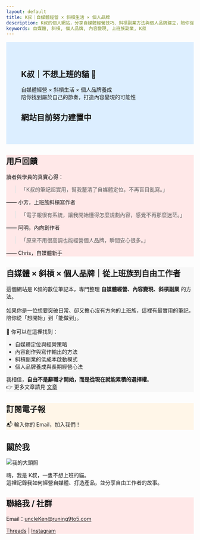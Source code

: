 ```yaml
---
layout: default
title: K叔｜自媒體經營 × 斜槓生活 × 個人品牌
description: K叔的個人網站，分享自媒體經營技巧、斜槓副業方法與個人品牌建立，陪你從上班族到自由工作者。
keywords: 自媒體, 斜槓, 個人品牌, 內容變現, 上班族副業, K叔
---
```

<!-- SEO 短版 Hero 區 -->
<section class="hero" style="background:#dceeff; padding:40px;">
  <h1>K叔｜不想上班的貓 🐾</h1>
  <p>自媒體經營 × 斜槓生活 × 個人品牌養成<br>
     陪你找到屬於自己的節奏，打造內容變現的可能性</p>
  <H2>網站目前努力建置中</H2>
</section>
     
<!-- 用戶回饋區 -->
<section class="card-section" style="background:#ffe8e8;">
  <h2>用戶回饋</h2>
  <p>讀者與學員的真實心得：</p>

  <div class="testimonial">
    <blockquote>「K叔的筆記超實用，幫我釐清了自媒體定位，不再盲目亂寫。」</blockquote>
    <p>—— 小芳，上班族斜槓寫作者</p>
  </div>

  <div class="testimonial">
    <blockquote>「電子報很有系統，讓我開始懂得怎麼規劃內容，感覺不再那麼迷茫。」</blockquote>
    <p>—— 阿明，內向創作者</p>
  </div>

  <div class="testimonial">
    <blockquote>「原來不用很高調也能經營個人品牌，瞬間安心很多。」</blockquote>
    <p>—— Chris，自媒體新手</p>
  </div>
</section>
<!-- SEO 長文區 -->
<section class="card-section" style="background:#f7f7f7;">
  <h2>自媒體 × 斜槓 × 個人品牌｜從上班族到自由工作者</h2>
  <p>
  這個網站是 K叔的數位筆記本，專門整理 <b>自媒體經營、內容變現、斜槓副業</b> 的方法。<br><br>
  如果你是一位想要突破日常、卻又擔心沒有方向的上班族，這裡有最實用的筆記，陪你從「想開始」到「能做到」。<br><br>
  📌 你可以在這裡找到：  
  </p>
  <ul>
    <li>自媒體定位與經營策略</li>
    <li>內容創作與寫作輸出的方法</li>
    <li>斜槓副業的低成本啟動模式</li>
    <li>個人品牌養成與長期經營心法</li>
  </ul>
  <p>
  我相信，<b>自由不是辭職才開始，而是從現在就能累積的選擇權</b>。<br>
  👉 更多文章請見 <a href="[https://runing9to5.com/articles]">文章</a>
  </p>
</section>

<section class="card-section" style="background:#fff6e8;">
  <h2>訂閱電子報</h2>
  <p>📬 輸入你的 Email，加入我們！</p>
  <div class="newsletter-box">
    <script async data-uid="49e70b7c7c" src="https://ken-66.kit.com/49e70b7c7c/index.js"></script>
  </div>
</section>

<section class="card-section">
  <h2>關於我</h2>
  <img src="{{ '/assets/images/me.jpeg' | relative_url }}" alt="我的大頭照" class="about-img">
  <p>嗨，我是 K叔，一隻不想上班的貓。<br>
     這裡記錄我如何經營自媒體、打造產品，並分享自由工作者的故事。</p>
</section>

<section class="card-section" style="background:#ffe8e8;">
  <h2>聯絡我 / 社群</h2>
  <p>Email：<a href="mailto:uncleKen@runing9to5.com">uncleKen@runing9to5.com</a></p>
  <p>
    <a href="https://www.threads.net/@runing_9to5" target="_blank">Threads</a> | 
    <a href="https://www.instagram.com/runing_9to5/" target="_blank">Instagram</a>
  </p>
</section>
